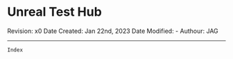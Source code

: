 # Unreal Test Hub
 
Revision: x0
Date Created: Jan 22nd, 2023
Date Modified: -
Authour: JAG
__________________________________________________________________________________________________________________________________________

	Index